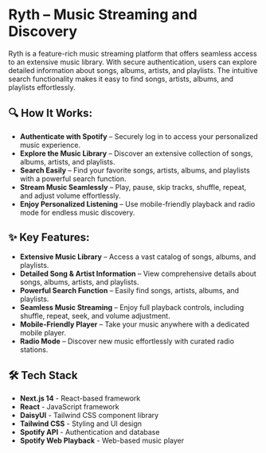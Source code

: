 # Ryth – Music Streaming and Discovery

Ryth is a feature-rich music streaming platform that offers seamless access to an extensive music library. With secure authentication, users can explore detailed information about songs, albums, artists, and playlists. The intuitive search functionality makes it easy to find songs, artists, albums, and playlists effortlessly.

## 🔍 How It Works:

- **Authenticate with Spotify** – Securely log in to access your personalized music experience.
- **Explore the Music Library** – Discover an extensive collection of songs, albums, artists, and playlists.
- **Search Easily** – Find your favorite songs, artists, albums, and playlists with a powerful search function.
- **Stream Music Seamlessly** – Play, pause, skip tracks, shuffle, repeat, and adjust volume effortlessly.
- **Enjoy Personalized Listening** – Use mobile-friendly playback and radio mode for endless music discovery.

## ✨ Key Features:

- **Extensive Music Library** – Access a vast catalog of songs, albums, and playlists.
- **Detailed Song & Artist Information** – View comprehensive details about songs, albums, artists, and playlists.
- **Powerful Search Function** – Easily find songs, artists, albums, and playlists.
- **Seamless Music Streaming** – Enjoy full playback controls, including shuffle, repeat, seek, and volume adjustment.
- **Mobile-Friendly Player** – Take your music anywhere with a dedicated mobile player.
- **Radio Mode** – Discover new music effortlessly with curated radio stations.

## 🛠️ Tech Stack

- **Next.js 14** - React-based framework
- **React** - JavaScript framework
- **DaisyUI** - Tailwind CSS component library
- **Tailwind CSS** - Styling and UI design
- **Spotify API** - Authentication and database
- **Spotify Web Playback** - Web-based music player
